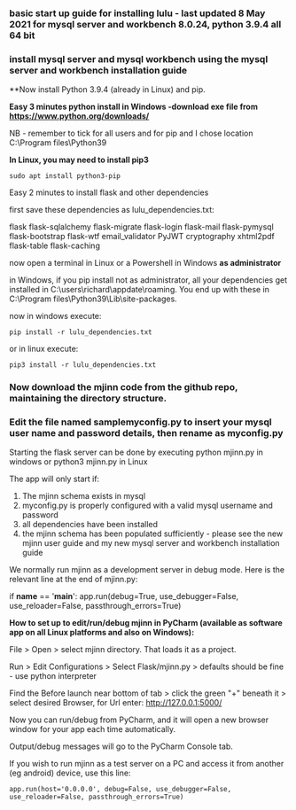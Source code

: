 ### basic start up guide for installing lulu - last updated 8 May 2021 for mysql server and workbench 8.0.24, python 3.9.4 all 64 bit

### install mysql server and mysql workbench using the mysql server and workbench installation guide
 
**Now install Python 3.9.4 (already in Linux) and pip. 

**Easy 3 minutes python install in Windows -download exe file from https://www.python.org/downloads/**

NB - remember to tick for all users and for pip and I chose location C:\Program files\Python39

**In Linux, you may need to install pip3** 

	sudo apt install python3-pip

Easy 2 minutes to install flask and other dependencies

first save these dependencies as lulu_dependencies.txt:

flask
flask-sqlalchemy
flask-migrate
flask-login
flask-mail
flask-pymysql
flask-bootstrap
flask-wtf
email_validator
PyJWT
cryptography
xhtml2pdf
flask-table
flask-caching

now open a terminal in Linux or a Powershell in Windows **as administrator**

in Windows, if you pip install not as administrator, all your dependencies get installed in C:\users\richard\appdate\roaming.
You end up with these in C:\Program files\Python39\Lib\site-packages. 

now in windows execute:

	pip install -r lulu_dependencies.txt

or in linux execute:

	pip3 install -r lulu_dependencies.txt
	
### Now download the mjinn code from the github repo, maintaining the directory structure.  

### Edit the file named samplemyconfig.py to insert your mysql user name and password details, then rename as myconfig.py

Starting the flask server can be done by executing python mjinn.py in windows or python3 mjinn.py in Linux

The app will only start if:

1. The mjinn schema exists in mysql
2. myconfig.py is properly configured with a valid mysql username and password
3. all dependencies have been installed
4. the mjinn schema has been populated sufficiently - please see the new mjinn user guide and my new mysql server and workbench installation guide

We normally run mjinn as a development server in debug mode.  Here is the relevant line at the end of mjinn.py:

if __name__ == '__main__':
    app.run(debug=True, use_debugger=False, use_reloader=False, passthrough_errors=True)


**How to set up to edit/run/debug mjinn in PyCharm (available as software app on all Linux platforms and also on Windows):**

File > Open > select mjinn directory. That loads it as a project.

Run > Edit Configurations > Select Flask/mjinn.py > defaults should be fine - use python interpreter

Find the Before launch near bottom of tab > click the green "+" beneath it > select desired Browser, for Url enter: http://127.0.0.1:5000/

Now you can run/debug from PyCharm, and it will open a new browser window for your app each time automatically. 

Output/debug messages will go to the PyCharm Console tab.


If you wish to run mjinn as a test server on a PC and access it from another (eg android) device, use this line:

    app.run(host='0.0.0.0', debug=False, use_debugger=False, use_reloader=False, passthrough_errors=True)
 


	
